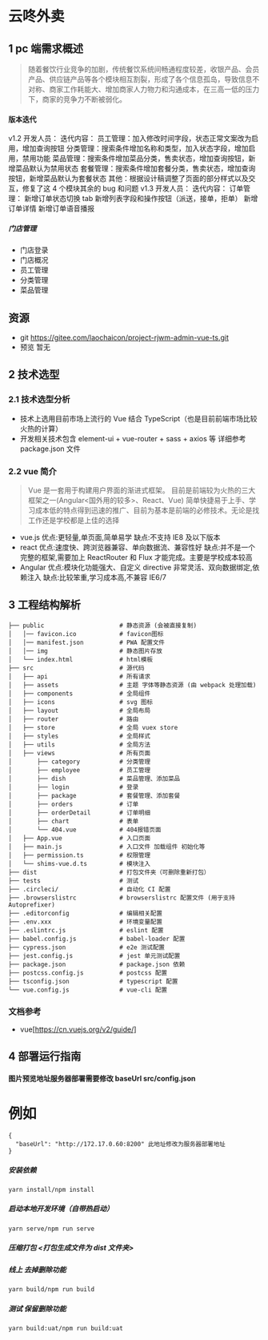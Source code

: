# 云咚外卖

## 1 pc 端需求概述

> 随着餐饮行业竞争的加剧，传统餐饮系统间畅通程度较差，收银产品、会员产品、供应链产品等各个模块相互割裂，形成了各个信息孤岛，导致信息不对称、商家工作耗能大、增加商家人力物力和沟通成本，在三高一低的压力下，商家的竞争力不断被弱化。

#### 版本迭代

v1.2
开发人员：
迭代内容：
员工管理：加入修改时间字段，状态正常文案改为启用，增加查询按钮
分类管理：搜索条件增加名称和类型，加入状态字段，增加启用，禁用功能
菜品管理：搜索条件增加菜品分类，售卖状态，增加查询按钮，新增菜品默认为禁用状态
套餐管理：搜索条件增加套餐分类，售卖状态，增加查询按钮，新增菜品默认为套餐状态
其他：根据设计稿调整了页面的部分样式以及交互，修复了这 4 个模块其余的 bug 和问题
v1.3
开发人员：
迭代内容：
订单管理：
新增订单状态切换 tab
新增列表字段和操作按钮（派送，接单，拒单）
新增订单详情
新增订单语音播报

##### 门店管理

- 门店登录
- 门店概况
- 员工管理
- 分类管理
- 菜品管理

## 资源

- git https://gitee.com/laochaicon/project-rjwm-admin-vue-ts.git
- 预览 暂无

## 2 技术选型

### 2.1 技术选型分析

- 技术上选用目前市场上流行的 Vue 结合 TypeScript（也是目前前端市场比较火热的计算）
- 开发相关技术包含 element-ui + vue-router + sass + axios 等 详细参考 package.json 文件

### 2.2 vue 简介

> Vue 是一套用于构建用户界面的渐进式框架。 目前是前端较为火热的三大框架之一(Angular<国外用的较多>、React、Vue)
> 简单快捷易于上手、学习成本低的特点得到迅速的推广、目前为基本是前端的必修技术。无论是找工作还是学校都是上佳的选择

- vue.js 优点:更轻量,单页面,简单易学 缺点:不支持 IE8 及以下版本
- react 优点:速度快、跨浏览器兼容、单向数据流、兼容性好 缺点:并不是一个完整的框架,需要加上 ReactRouter 和 Flux 才能完成。主要是学校成本较高
- Angular 优点:模块化功能强大、自定义 directive 非常灵活、双向数据绑定,依赖注入 缺点:比较笨重,学习成本高,不兼容 IE6/7

## 3 工程结构解析

```
├── public                     # 静态资源 (会被直接复制)
│   │── favicon.ico            # favicon图标
│   │── manifest.json          # PWA 配置文件
│   │── img                    # 静态图片存放
│   └── index.html             # html模板
├── src                        # 源代码
│   ├── api                    # 所有请求
│   ├── assets                 # 主题 字体等静态资源 (由 webpack 处理加载)
│   ├── components             # 全局组件
│   ├── icons                  # svg 图标
│   ├── layout                 # 全局布局
│   ├── router                 # 路由
│   ├── store                  # 全局 vuex store
│   ├── styles                 # 全局样式
│   ├── utils                  # 全局方法
│   ├── views                  # 所有页面
│       ├── category           # 分类管理
│       ├── employee           # 员工管理
│       ├── dish               # 菜品管理、添加菜品
│       ├── login              # 登录
│       ├── package            # 套餐管理、添加套餐
│       ├── orders             # 订单
│       ├── orderDetail        # 订单明细
│       ├── chart              # 表单
│       └── 404.vue            # 404报错页面
│   ├── App.vue                # 入口页面
│   ├── main.js                # 入口文件 加载组件 初始化等
│   ├── permission.ts          # 权限管理
│   └── shims-vue.d.ts         # 模块注入
├── dist                       # 打包文件夹（可删除重新打包）
├── tests                      # 测试
├── .circleci/                 # 自动化 CI 配置
├── .browserslistrc            # browserslistrc 配置文件 (用于支持 Autoprefixer)
├── .editorconfig              # 编辑相关配置
├── .env.xxx                   # 环境变量配置
├── .eslintrc.js               # eslint 配置
├── babel.config.js            # babel-loader 配置
├── cypress.json               # e2e 测试配置
├── jest.config.js             # jest 单元测试配置
├── package.json               # package.json 依赖
├── postcss.config.js          # postcss 配置
├── tsconfig.json              # typescript 配置
└── vue.config.js              # vue-cli 配置

```

### 文档参考

- vue[https://cn.vuejs.org/v2/guide/]

## 4 部署运行指南

#### 图片预览地址服务器部署需要修改 baseUrl src/config.json

# 例如

```
{
  "baseUrl": "http://172.17.0.60:8200" 此地址修改为服务器部署地址
}
```

##### 安装依赖

```bash
yarn install/npm install
```

##### 启动本地开发环境（自带热启动）

```bash
yarn serve/npm run serve
```

##### 压缩打包 <打包生成文件为 dist 文件夹>

##### 线上 去掉删除功能

```bash
yarn build/npm run build
```

##### 测试 保留删除功能

```bash
yarn build:uat/npm run build:uat
```

